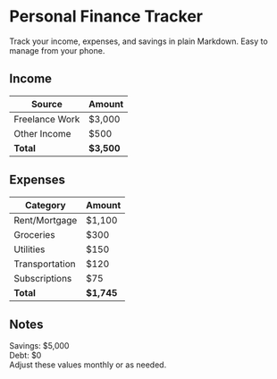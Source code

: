 # Personal Finance Tracker

Track your income, expenses, and savings in plain Markdown.
Easy to manage from your phone.

## Income

| Source         | Amount     |
| -------------- | ---------- |
| Freelance Work | $3,000     |
| Other Income   | $500       |
| **Total**      | **$3,500** |

## Expenses

| Category       | Amount     |
| -------------- | ---------- |
| Rent/Mortgage  | $1,100     |
| Groceries      | $300       |
| Utilities      | $150       |
| Transportation | $120       |
| Subscriptions  | $75        |
| **Total**      | **$1,745** |

## Notes

Savings: $5,000  
Debt: $0  
Adjust these values monthly or as needed.
